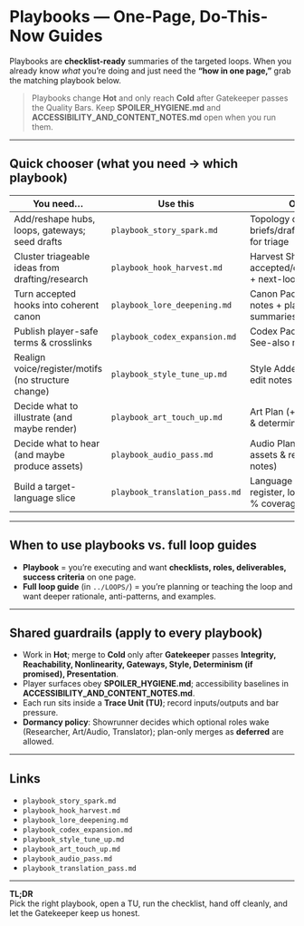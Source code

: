 # Playbooks — One-Page, Do-This-Now Guides

Playbooks are **checklist-ready** summaries of the targeted loops. When you already know _what_ you’re doing and just need the **“how in one page,”** grab the matching playbook below.

> Playbooks change **Hot** and only reach **Cold** after Gatekeeper passes the Quality Bars. Keep **SPOILER_HYGIENE.md** and **ACCESSIBILITY_AND_CONTENT_NOTES.md** open when you run them.

---

## Quick chooser (what you need → which playbook)

| You need…                                           | Use this                       | Outcome                                                            |
| --------------------------------------------------- | ------------------------------ | ------------------------------------------------------------------ |
| Add/reshape hubs, loops, gateways; seed drafts      | `playbook_story_spark.md`      | Topology delta + briefs/drafts + hooks ready for triage            |
| Cluster triageable ideas from drafting/research     | `playbook_hook_harvest.md`     | Harvest Sheet: accepted/deferred/rejected + next-loop owners       |
| Turn accepted hooks into coherent canon             | `playbook_lore_deepening.md`   | Canon Pack + downstream notes + player-safe summaries              |
| Publish player-safe terms & crosslinks              | `playbook_codex_expansion.md`  | Codex Pack with entries + See-also map                             |
| Realign voice/register/motifs (no structure change) | `playbook_style_tune_up.md`    | Style Addendum + targeted edit notes + pre-gate                    |
| Decide what to illustrate (and maybe render)        | `playbook_art_touch_up.md`     | Art Plan (+ optional renders & determinism logs)                   |
| Decide what to hear (and maybe produce assets)      | `playbook_audio_pass.md`       | Audio Plan (+ optional assets & reproducibility notes)             |
| Build a target-language slice                       | `playbook_translation_pass.md` | Language Pack (glossary, register, localized surfaces, % coverage) |

---

## When to use playbooks vs. full loop guides

- **Playbook** = you’re executing and want **checklists, roles, deliverables, success criteria** on one page.
- **Full loop guide** (in `../LOOPS/`) = you’re planning or teaching the loop and want deeper rationale, anti-patterns, and examples.

---

## Shared guardrails (apply to every playbook)

- Work in **Hot**; merge to **Cold** only after **Gatekeeper** passes **Integrity, Reachability, Nonlinearity, Gateways, Style, Determinism (if promised), Presentation**.
- Player surfaces obey **SPOILER_HYGIENE.md**; accessibility baselines in **ACCESSIBILITY_AND_CONTENT_NOTES.md**.
- Each run sits inside a **Trace Unit (TU)**; record inputs/outputs and bar pressure.
- **Dormancy policy**: Showrunner decides which optional roles wake (Researcher, Art/Audio, Translator); plan-only merges as **deferred** are allowed.

---

## Links

- `playbook_story_spark.md`
- `playbook_hook_harvest.md`
- `playbook_lore_deepening.md`
- `playbook_codex_expansion.md`
- `playbook_style_tune_up.md`
- `playbook_art_touch_up.md`
- `playbook_audio_pass.md`
- `playbook_translation_pass.md`

---

**TL;DR**  
Pick the right playbook, open a TU, run the checklist, hand off cleanly, and let the Gatekeeper keep us honest.
